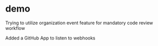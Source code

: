 # demo
Trying to utilize organization event feature for mandatory code review workflow

Added a GitHub App to listen to webhooks
